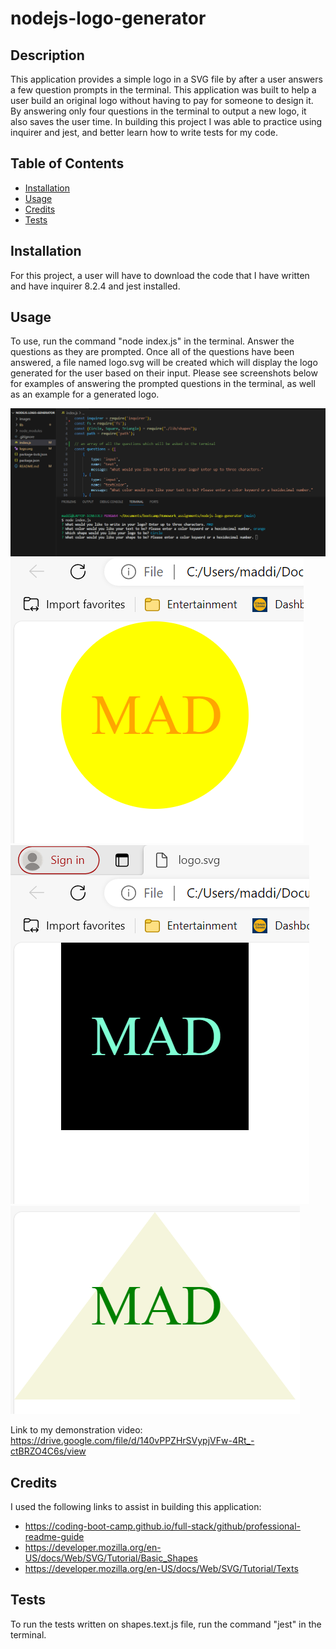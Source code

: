 # nodejs-logo-generator

## Description

This application provides a simple logo in a SVG file by after a user answers a few question prompts in the terminal. This application was built to help a user build an original logo without having to pay for someone to design it. By answering only four questions in the terminal to output a new logo, it also saves the user time. In building this project I was able to practice using inquirer and jest, and better learn how to write tests for my code.

## Table of Contents

- [Installation](#installation)
- [Usage](#usage)
- [Credits](#credits)
- [Tests](#tests)

## Installation

For this project, a user will have to download the code that I have written and have inquirer 8.2.4 and jest installed.

## Usage

To use, run the command "node index.js" in the terminal. Answer the questions as they are prompted. Once all of the questions have been answered, a file named logo.svg will be created which will display the logo generated for the user based on their input. Please see screenshots below for examples of answering the prompted questions in the terminal, as well as an example for a generated logo.

![terminal-questions](./images/terminal-questions.png)
![logo-circle](./images/logo-circle.png)
![logo-square](./images/logo-square.png)
![logo-triangle](./images/logo-triangle.png)

Link to my demonstration video: https://drive.google.com/file/d/140vPPZHrSVypjVFw-4Rt_-ctBRZO4C6s/view 


## Credits

I used the following links to assist in building this application:

- https://coding-boot-camp.github.io/full-stack/github/professional-readme-guide
- https://developer.mozilla.org/en-US/docs/Web/SVG/Tutorial/Basic_Shapes
- https://developer.mozilla.org/en-US/docs/Web/SVG/Tutorial/Texts 


## Tests

To run the tests written on shapes.text.js file, run the command "jest" in the terminal.